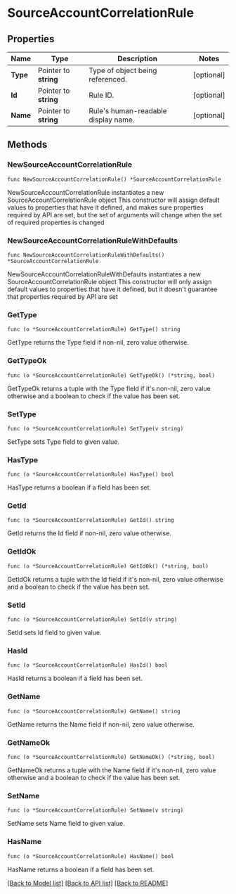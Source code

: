 # SourceAccountCorrelationRule

## Properties

Name | Type | Description | Notes
------------ | ------------- | ------------- | -------------
**Type** | Pointer to **string** | Type of object being referenced. | [optional] 
**Id** | Pointer to **string** | Rule ID. | [optional] 
**Name** | Pointer to **string** | Rule&#39;s human-readable display name. | [optional] 

## Methods

### NewSourceAccountCorrelationRule

`func NewSourceAccountCorrelationRule() *SourceAccountCorrelationRule`

NewSourceAccountCorrelationRule instantiates a new SourceAccountCorrelationRule object
This constructor will assign default values to properties that have it defined,
and makes sure properties required by API are set, but the set of arguments
will change when the set of required properties is changed

### NewSourceAccountCorrelationRuleWithDefaults

`func NewSourceAccountCorrelationRuleWithDefaults() *SourceAccountCorrelationRule`

NewSourceAccountCorrelationRuleWithDefaults instantiates a new SourceAccountCorrelationRule object
This constructor will only assign default values to properties that have it defined,
but it doesn't guarantee that properties required by API are set

### GetType

`func (o *SourceAccountCorrelationRule) GetType() string`

GetType returns the Type field if non-nil, zero value otherwise.

### GetTypeOk

`func (o *SourceAccountCorrelationRule) GetTypeOk() (*string, bool)`

GetTypeOk returns a tuple with the Type field if it's non-nil, zero value otherwise
and a boolean to check if the value has been set.

### SetType

`func (o *SourceAccountCorrelationRule) SetType(v string)`

SetType sets Type field to given value.

### HasType

`func (o *SourceAccountCorrelationRule) HasType() bool`

HasType returns a boolean if a field has been set.

### GetId

`func (o *SourceAccountCorrelationRule) GetId() string`

GetId returns the Id field if non-nil, zero value otherwise.

### GetIdOk

`func (o *SourceAccountCorrelationRule) GetIdOk() (*string, bool)`

GetIdOk returns a tuple with the Id field if it's non-nil, zero value otherwise
and a boolean to check if the value has been set.

### SetId

`func (o *SourceAccountCorrelationRule) SetId(v string)`

SetId sets Id field to given value.

### HasId

`func (o *SourceAccountCorrelationRule) HasId() bool`

HasId returns a boolean if a field has been set.

### GetName

`func (o *SourceAccountCorrelationRule) GetName() string`

GetName returns the Name field if non-nil, zero value otherwise.

### GetNameOk

`func (o *SourceAccountCorrelationRule) GetNameOk() (*string, bool)`

GetNameOk returns a tuple with the Name field if it's non-nil, zero value otherwise
and a boolean to check if the value has been set.

### SetName

`func (o *SourceAccountCorrelationRule) SetName(v string)`

SetName sets Name field to given value.

### HasName

`func (o *SourceAccountCorrelationRule) HasName() bool`

HasName returns a boolean if a field has been set.


[[Back to Model list]](../README.md#documentation-for-models) [[Back to API list]](../README.md#documentation-for-api-endpoints) [[Back to README]](../README.md)


